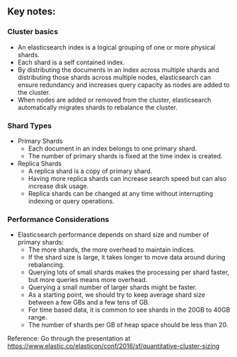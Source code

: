 ## Key notes:

### Cluster basics

- An elasticsearch index is a logical grouping of one or more physical shards.
- Each shard is a self contained index.
- By distributing the documents in an index across multiple shards and distributing those shards across multiple nodes, elasticsearch can ensure redundancy and increases query capacity as nodes are added to the cluster.
- When nodes are added or removed from the cluster, elasticsearch automatically migrates shards to rebalance the cluster.

### Shard Types

- Primary Shards 
    - Each document in an index belongs to one primary shard.
    - The number of primary shards is fixed at the time index is created.
- Replica Shards
    - A replica shard is a copy of primary shard. 
    - Having more replica shards can increase search speed but can also increase disk usage.
    - Replica shards can be changed at any time without interrupting indexing or query operations.
    
### Performance Considerations

- Elasticsearch performance depends on shard size and number of primary shards:
    - The more shards, the more overhead to maintain indices.
    - If the shard size is large, it takes longer to move data around during rebalancing.
    - Querying lots of small shards makes the processing per shard faster, but more queries means more overhead.
    - Querying a small number of larger shards might be faster.
    - As a starting point, we should try to keep average shard size between a few GBs and a few tens of GB. 
    - For time based data, it is common to see shards in the 20GB to 40GB range.
    - The number of shards per GB of heap space should be less than 20.
    
Reference: Go through the presentation at https://www.elastic.co/elasticon/conf/2016/sf/quantitative-cluster-sizing
    
